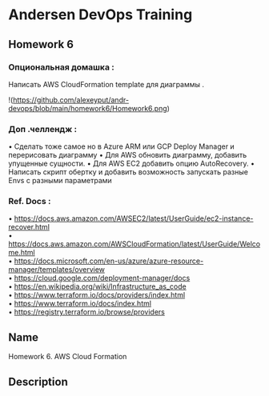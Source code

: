 # Andersen DevOps Training 

## Homework 6
### Опциональная домашка :
Написать AWS CloudFormation template для диаграммы .

!(https://github.com/alexeyput/andr-devops/blob/main/homework6/Homework6.png)

### Доп .челлендж :
• Сделать тоже самое но в Azure ARM или GCP Deploy Manager и перерисовать диаграмму
• Для AWS обновить диаграмму, добавить упущенные сущности.
• Для AWS EC2 добавить опцию AutoRecovery.
• Написать скрипт обертку и добавить возможность запускать разные Envs с разными параметрами
### Ref. Docs :
• https://docs.aws.amazon.com/AWSEC2/latest/UserGuide/ec2-instance-recover.html  
• https://docs.aws.amazon.com/AWSCloudFormation/latest/UserGuide/Welcome.html  
• https://docs.microsoft.com/en-us/azure/azure-resource-manager/templates/overview  
• https://cloud.google.com/deployment-manager/docs  
• https://en.wikipedia.org/wiki/Infrastructure_as_code  
• https://www.terraform.io/docs/providers/index.html  
• https://www.terraform.io/docs/index.html  
• https://registry.terraform.io/browse/providers  


## Name
Homework 6. AWS Cloud Formation

## Description
